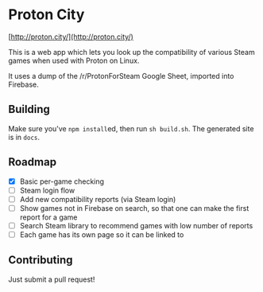 # Proton City
[http://proton.city/](http://proton.city/)

This is a web app which lets you look up the compatibility of various Steam
games when used with Proton on Linux.

It uses a dump of the /r/ProtonForSteam Google Sheet, imported into Firebase.

## Building
Make sure you've `npm install`ed, then run `sh build.sh`. The generated site 
is in `docs`.

## Roadmap

  - [X] Basic per-game checking
  - [ ] Steam login flow
  - [ ] Add new compatibility reports (via Steam login)
  - [ ] Show games not in Firebase on search, so that one can make the first
        report for a game
  - [ ] Search Steam library to recommend games with low number of reports
  - [ ] Each game has its own page so it can be linked to

## Contributing
Just submit a pull request!